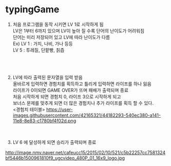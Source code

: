 # typingGame





1.  처음 프로그램을 동작 시키면 LV 1로 시작하게 됨<br>
    LV은 1부터 6까지 있으며 LV이 높아 질 수록 단어의 난이도가 어려워짐<br>
    단어는 미리 저장되어 있고 LV에 따라 난이도가 다름<br>
        Ex) LV 1 : 가지, 나비, 가나 등등<br>
            LV 5 : 투레질, 단팥빵, 칡즙<br><br><br><br>
    

2.  LV에 따라 출력된 문자열을 입력 받음<br>
    올바르게 입력하면 경험치를 획득하고 틀리게 입력하면 라이프를 하나 잃음<br>
    라이프가 0이되면 GAME OVER가 뜨며 패배가 출력되며 종료<br>
        처음 시작하게 되면 경험치 0, 라이프 3으로 시작하게 되고<br>
        보너스 문제를 맞추게 되면 더 많은 경험치나 추가 라이프를 획득 할 수 있다.<br>
            <경험치 테이블>
            https://user-images.githubusercontent.com/42165321/44182293-540ec380-a141-11e8-8e83-c1780bf4f02d.png<br><br><br>
        

3.  LV 6 에 달성하게 되면 승리가 출력되며 종료 <br> 

http://image.nmv.naver.net/cafeucc15/2015/02/10/521/c5b22257cc7581324bf5446b1500961810f9_ugcvideo_480P_01_16x9_logo.jpg

